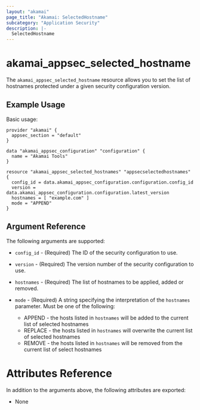 ```yaml
---
layout: "akamai"
page_title: "Akamai: SelectedHostname"
subcategory: "Application Security"
description: |-
  SelectedHostname
---
```


# akamai_appsec_selected_hostname


The `akamai_appsec_selected_hostname` resource allows you to set the list of hostnames protected under a given security configuration version.


## Example Usage

Basic usage:

```hcl
provider "akamai" {
  appsec_section = "default"
}

data "akamai_appsec_configuration" "configuration" {
  name = "Akamai Tools"
}

resource "akamai_appsec_selected_hostnames" "appsecselectedhostnames" {
  config_id = data.akamai_appsec_configuration.configuration.config_id
  version = data.akamai_appsec_configuration.configuration.latest_version
  hostnames = [ "example.com" ]
  mode = "APPEND"
}

```

## Argument Reference

The following arguments are supported:

* `config_id` - (Required) The ID of the security configuration to use.

* `version` - (Required) The version number of the security configuration to use.

* `hostnames` - (Required) The list of hostnames to be applied, added or removed.

* `mode` - (Required) A string specifying the interpretation of the `hostnames` parameter. Must be one of the following:

  * APPEND - the hosts listed in `hostnames` will be added to the current list of selected hostnames
  * REPLACE - the hosts listed in `hostnames` will overwrite the current list of selected hostnames
  * REMOVE - the hosts listed in `hostnames` will be removed from the current list of select hostnames

# Attributes Reference

In addition to the arguments above, the following attributes are exported:

* None

